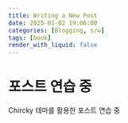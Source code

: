 ```yaml
---
title: Writing a New Post
date: 2025-01-02 19:06:00
categories: [Blogging, s/w]
tags: [book]
render_with_liquid: false
---
```


# 포스트 연습 중
Chircky 테마를 활용한 포스트 연습 중
